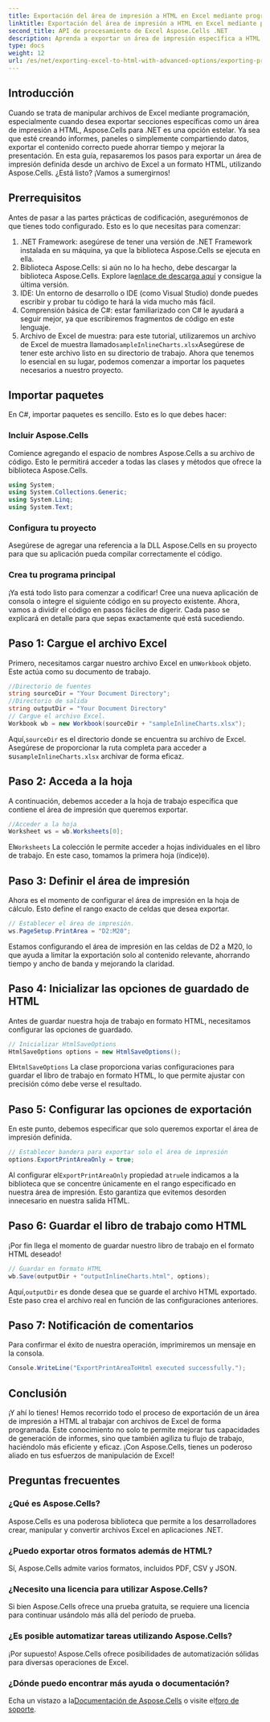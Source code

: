 ```yaml
---
title: Exportación del área de impresión a HTML en Excel mediante programación
linktitle: Exportación del área de impresión a HTML en Excel mediante programación
second_title: API de procesamiento de Excel Aspose.Cells .NET
description: Aprenda a exportar un área de impresión específica a HTML desde Excel usando Aspose.Cells para .NET en esta guía detallada. Optimice la presentación de sus datos.
type: docs
weight: 12
url: /es/net/exporting-excel-to-html-with-advanced-options/exporting-print-area/
---
```

## Introducción
Cuando se trata de manipular archivos de Excel mediante programación, especialmente cuando desea exportar secciones específicas como un área de impresión a HTML, Aspose.Cells para .NET es una opción estelar. Ya sea que esté creando informes, paneles o simplemente compartiendo datos, exportar el contenido correcto puede ahorrar tiempo y mejorar la presentación. En esta guía, repasaremos los pasos para exportar un área de impresión definida desde un archivo de Excel a un formato HTML, utilizando Aspose.Cells. ¿Está listo? ¡Vamos a sumergirnos!
## Prerrequisitos
Antes de pasar a las partes prácticas de codificación, asegurémonos de que tienes todo configurado. Esto es lo que necesitas para comenzar:
1. .NET Framework: asegúrese de tener una versión de .NET Framework instalada en su máquina, ya que la biblioteca Aspose.Cells se ejecuta en ella.
2.  Biblioteca Aspose.Cells: si aún no lo ha hecho, debe descargar la biblioteca Aspose.Cells. Explore la[enlace de descarga aquí](https://releases.aspose.com/cells/net/) y consigue la última versión.
3. IDE: Un entorno de desarrollo o IDE (como Visual Studio) donde puedes escribir y probar tu código te hará la vida mucho más fácil.
4. Comprensión básica de C#: estar familiarizado con C# le ayudará a seguir mejor, ya que escribiremos fragmentos de código en este lenguaje.
5.  Archivo de Excel de muestra: para este tutorial, utilizaremos un archivo de Excel de muestra llamado`sampleInlineCharts.xlsx`Asegúrese de tener este archivo listo en su directorio de trabajo.
Ahora que tenemos lo esencial en su lugar, podemos comenzar a importar los paquetes necesarios a nuestro proyecto.
## Importar paquetes
En C#, importar paquetes es sencillo. Esto es lo que debes hacer:
### Incluir Aspose.Cells
Comience agregando el espacio de nombres Aspose.Cells a su archivo de código. Esto le permitirá acceder a todas las clases y métodos que ofrece la biblioteca Aspose.Cells.
```csharp
using System;
using System.Collections.Generic;
using System.Linq;
using System.Text;
```
### Configura tu proyecto
Asegúrese de agregar una referencia a la DLL Aspose.Cells en su proyecto para que su aplicación pueda compilar correctamente el código.
### Crea tu programa principal
¡Ya está todo listo para comenzar a codificar! Cree una nueva aplicación de consola o integre el siguiente código en su proyecto existente.
Ahora, vamos a dividir el código en pasos fáciles de digerir. Cada paso se explicará en detalle para que sepas exactamente qué está sucediendo.
## Paso 1: Cargue el archivo Excel
 Primero, necesitamos cargar nuestro archivo Excel en un`Workbook` objeto. Este actúa como su documento de trabajo.
```csharp
//Directorio de fuentes
string sourceDir = "Your Document Directory";
//Directorio de salida
string outputDir = "Your Document Directory"
// Cargue el archivo Excel.
Workbook wb = new Workbook(sourceDir + "sampleInlineCharts.xlsx");
```
 Aquí,`sourceDir` es el directorio donde se encuentra su archivo de Excel. Asegúrese de proporcionar la ruta completa para acceder a su`sampleInlineCharts.xlsx` archivar de forma eficaz.
## Paso 2: Acceda a la hoja
A continuación, debemos acceder a la hoja de trabajo específica que contiene el área de impresión que queremos exportar.
```csharp
//Acceder a la hoja
Worksheet ws = wb.Worksheets[0];
```
 El`Worksheets` La colección le permite acceder a hojas individuales en el libro de trabajo. En este caso, tomamos la primera hoja (índice)`0`). 
## Paso 3: Definir el área de impresión
Ahora es el momento de configurar el área de impresión en la hoja de cálculo. Esto define el rango exacto de celdas que desea exportar.
```csharp
// Establecer el área de impresión.
ws.PageSetup.PrintArea = "D2:M20";
```
Estamos configurando el área de impresión en las celdas de D2 a M20, lo que ayuda a limitar la exportación solo al contenido relevante, ahorrando tiempo y ancho de banda y mejorando la claridad.
## Paso 4: Inicializar las opciones de guardado de HTML
Antes de guardar nuestra hoja de trabajo en formato HTML, necesitamos configurar las opciones de guardado.
```csharp
// Inicializar HtmlSaveOptions
HtmlSaveOptions options = new HtmlSaveOptions();
```
 El`HtmlSaveOptions` La clase proporciona varias configuraciones para guardar el libro de trabajo en formato HTML, lo que permite ajustar con precisión cómo debe verse el resultado.
## Paso 5: Configurar las opciones de exportación
En este punto, debemos especificar que solo queremos exportar el área de impresión definida.
```csharp
// Establecer bandera para exportar solo el área de impresión
options.ExportPrintAreaOnly = true;
```
 Al configurar el`ExportPrintAreaOnly` propiedad a`true`le indicamos a la biblioteca que se concentre únicamente en el rango especificado en nuestra área de impresión. Esto garantiza que evitemos desorden innecesario en nuestra salida HTML.
## Paso 6: Guardar el libro de trabajo como HTML
¡Por fin llega el momento de guardar nuestro libro de trabajo en el formato HTML deseado!
```csharp
// Guardar en formato HTML
wb.Save(outputDir + "outputInlineCharts.html", options);
```
 Aquí,`outputDir` es donde desea que se guarde el archivo HTML exportado. Este paso crea el archivo real en función de las configuraciones anteriores.
## Paso 7: Notificación de comentarios
Para confirmar el éxito de nuestra operación, imprimiremos un mensaje en la consola.
```csharp
Console.WriteLine("ExportPrintAreaToHtml executed successfully.");
```
## Conclusión
¡Y ahí lo tienes! Hemos recorrido todo el proceso de exportación de un área de impresión a HTML al trabajar con archivos de Excel de forma programada. Este conocimiento no solo te permite mejorar tus capacidades de generación de informes, sino que también agiliza tu flujo de trabajo, haciéndolo más eficiente y eficaz. ¡Con Aspose.Cells, tienes un poderoso aliado en tus esfuerzos de manipulación de Excel!
## Preguntas frecuentes
### ¿Qué es Aspose.Cells?
Aspose.Cells es una poderosa biblioteca que permite a los desarrolladores crear, manipular y convertir archivos Excel en aplicaciones .NET.
### ¿Puedo exportar otros formatos además de HTML?
Sí, Aspose.Cells admite varios formatos, incluidos PDF, CSV y JSON.
### ¿Necesito una licencia para utilizar Aspose.Cells?
Si bien Aspose.Cells ofrece una prueba gratuita, se requiere una licencia para continuar usándolo más allá del período de prueba.
### ¿Es posible automatizar tareas utilizando Aspose.Cells?
¡Por supuesto! Aspose.Cells ofrece posibilidades de automatización sólidas para diversas operaciones de Excel.
### ¿Dónde puedo encontrar más ayuda o documentación?
 Echa un vistazo a la[Documentación de Aspose.Cells](https://reference.aspose.com/cells/net/) o visite el[foro de soporte](https://forum.aspose.com/c/cells/9).